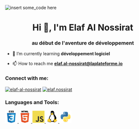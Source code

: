 ![insert some_code here](https://github.com/user-attachments/assets/37c40c1f-b93c-4577-b878-d6aaf5707d71)



<h1 align="center">Hi 👋, I'm Elaf Al Nossirat</h1>
<h3 align="center">au début de l'aventure de développement</h3>

- 🌱 I’m currently learning **développement logiciel**

- 📫 How to reach me **elaf.al-nossirat@laplateforme.io**

<h3 align="left">Connect with me:</h3>
<p align="left">
<a href="https://linkedin.com/in/elaf-al-nossirat" target="blank"><img align="center" src="https://raw.githubusercontent.com/rahuldkjain/github-profile-readme-generator/master/src/images/icons/Social/linked-in-alt.svg" alt="elaf-al-nossirat" height="30" width="40" /></a>
<a href="https://instagram.com/elaf.nossirat" target="blank"><img align="center" src="https://raw.githubusercontent.com/rahuldkjain/github-profile-readme-generator/master/src/images/icons/Social/instagram.svg" alt="elaf.nossirat" height="30" width="40" /></a>
</p>

<h3 align="left">Languages and Tools:</h3>
<p align="left"> <a href="https://www.w3schools.com/css/" target="_blank" rel="noreferrer"> <img src="https://raw.githubusercontent.com/devicons/devicon/master/icons/css3/css3-original-wordmark.svg" alt="css3" width="40" height="40"/> </a> <a href="https://www.w3.org/html/" target="_blank" rel="noreferrer"> <img src="https://raw.githubusercontent.com/devicons/devicon/master/icons/html5/html5-original-wordmark.svg" alt="html5" width="40" height="40"/> </a> <a href="https://developer.mozilla.org/en-US/docs/Web/JavaScript" target="_blank" rel="noreferrer"> <img src="https://raw.githubusercontent.com/devicons/devicon/master/icons/javascript/javascript-original.svg" alt="javascript" width="40" height="40"/> </a> <a href="https://www.linux.org/" target="_blank" rel="noreferrer"> <img src="https://raw.githubusercontent.com/devicons/devicon/master/icons/linux/linux-original.svg" alt="linux" width="40" height="40"/> </a> <a href="https://www.python.org" target="_blank" rel="noreferrer"> <img src="https://raw.githubusercontent.com/devicons/devicon/master/icons/python/python-original.svg" alt="python" width="40" height="40"/> </a> </p>


